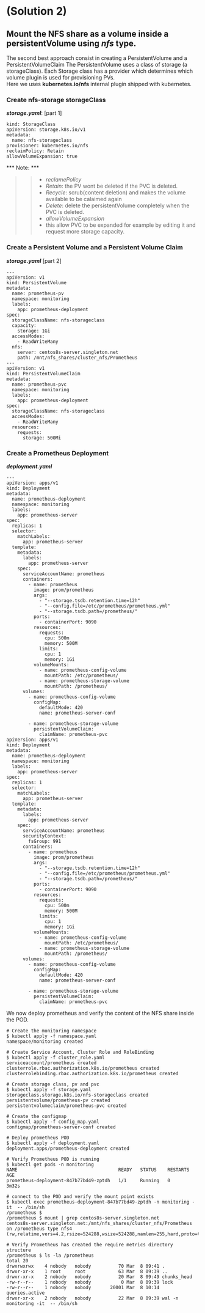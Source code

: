 # (Solution 2)  
## Mount the NFS share as a volume inside a persistentVolume using ***nfs*** type.
The second best approach consist in creating a PersistentVolume and a PersistentVolumeClaim
The PersistentVolume uses a class of storage (a storageClass). Each Storage class has a provider which determines which volume plugin is used for provisioning PVs.  
Here we uses **kubernetes.io/nfs** internal plugin shipped with kubernetes.

### Create nfs-storage storageClass
***storage.yaml***: [part 1]
```
kind: StorageClass
apiVersion: storage.k8s.io/v1
metadata:
  name: nfs-storageclass
provisioner: kubernetes.io/nfs
reclaimPolicy: Retain
allowVolumeExpansion: true
```
*** Note: ***
>>* *reclamePolicy*
>>  * *Retain*: the PV wont be deleted if the PVC is deleted.
>>  * *Recycle*: scrub(content deletion) and makes the volume available to be calaimed again
>>  * *Delete*: delete the persistentVolume completely when the PVC is deleted.
>>* *allowVolumeExpansion*
>>  * this allow PVC to be expanded for example by editing it and request more storage capacity.

### Create a Persistent Volume and a Persistent Volume Claim
***storage.yaml*** [part 2]
```
---
apiVersion: v1
kind: PersistentVolume
metadata:
  name: prometheus-pv
  namespace: monitoring
  labels:
    app: prometheus-deployment
spec:
  storageClassName: nfs-storageclass
  capacity:
    storage: 1Gi
  accessModes:
    - ReadWriteMany
  nfs:
    server: centos8s-server.singleton.net
    path: /mnt/nfs_shares/cluster_nfs/Prometheus
---
apiVersion: v1
kind: PersistentVolumeClaim
metadata:
  name: prometheus-pvc
  namespace: monitoring
  labels:
    app: prometheus-deployment
spec:
  storageClassName: nfs-storageclass
  accessModes:
    - ReadWriteMany
  resources:
    requests:
      storage: 500Mi
```
### Create a Prometheus Deployment
***deployment.yaml***
```
---
apiVersion: apps/v1
kind: Deployment
metadata:
  name: prometheus-deployment
  namespace: monitoring
  labels:
    app: prometheus-server
spec:
  replicas: 1
  selector:
    matchLabels:
      app: prometheus-server
  template:
    metadata:
      labels:
        app: prometheus-server
    spec:
      serviceAccountName: prometheus
      containers:
        - name: prometheus
          image: prom/prometheus
          args:
            - "--storage.tsdb.retention.time=12h"
            - "--config.file=/etc/prometheus/prometheus.yml"
            - "--storage.tsdb.path=/prometheus/"
          ports:
            - containerPort: 9090
          resources:
            requests:
              cpu: 500m
              memory: 500M
            limits:
              cpu: 1
              memory: 1Gi
          volumeMounts:
            - name: prometheus-config-volume
              mountPath: /etc/prometheus/
            - name: prometheus-storage-volume
              mountPath: /prometheus/
      volumes:
        - name: prometheus-config-volume
          configMap:
            defaultMode: 420
            name: prometheus-server-conf

        - name: prometheus-storage-volume
          persistentVolumeClaim:
            claimName: prometheus-pvc
apiVersion: apps/v1
kind: Deployment
metadata:
  name: prometheus-deployment
  namespace: monitoring
  labels:
    app: prometheus-server
spec:
  replicas: 1
  selector:
    matchLabels:
      app: prometheus-server
  template:
    metadata:
      labels:
        app: prometheus-server
    spec:
      serviceAccountName: prometheus
      securityContext:
        fsGroup: 991
      containers:
        - name: prometheus
          image: prom/prometheus
          args:
            - "--storage.tsdb.retention.time=12h"
            - "--config.file=/etc/prometheus/prometheus.yml"
            - "--storage.tsdb.path=/prometheus/"
          ports:
            - containerPort: 9090
          resources:
            requests:
              cpu: 500m
              memory: 500M
            limits:
              cpu: 1
              memory: 1Gi
          volumeMounts:
            - name: prometheus-config-volume
              mountPath: /etc/prometheus/
            - name: prometheus-storage-volume
              mountPath: /prometheus/
      volumes:
        - name: prometheus-config-volume
          configMap:
            defaultMode: 420
            name: prometheus-server-conf

        - name: prometheus-storage-volume
          persistentVolumeClaim:
            claimName: prometheus-pvc
```

We now deploy prometheus and verify the content of the NFS share inside the POD.
```
# Create the monitoring namespace
$ kubectl apply -f namespace.yaml
namespace/monitoring created

# Create Service Account, Cluster Role and RoleBinding
$ kubectl apply -f cluster_role.yaml
serviceaccount/prometheus created
clusterrole.rbac.authorization.k8s.io/prometheus created
clusterrolebinding.rbac.authorization.k8s.io/prometheus created

# Create storage class, pv and pvc
$ kubectl apply -f storage.yaml
storageclass.storage.k8s.io/nfs-storageclass created
persistentvolume/prometheus-pv created
persistentvolumeclaim/prometheus-pvc created

# Create the configmap
$ kubectl apply -f config_map.yaml
configmap/prometheus-server-conf created

# Deploy prometheus POD
$ kubectl apply -f deployment.yaml
deployment.apps/prometheus-deployment created

# Verify Prometheus POD is running
$ kubectl get pods -n monitoring
NAME                                     READY   STATUS    RESTARTS   AGE
prometheus-deployment-847b77bd49-zptdh   1/1     Running   0          3m32s

# connect to the POD and verify the mount point exists
$ kubectl exec prometheus-deployment-847b77bd49-zptdh -n monitoring -it  -- /bin/sh
/prometheus $
/prometheus $ mount | grep centos8s-server.singleton.net
centos8s-server.singleton.net:/mnt/nfs_shares/cluster_nfs/Prometheus on /prometheus type nfs4 (rw,relatime,vers=4.2,rsize=524288,wsize=524288,namlen=255,hard,proto=tcp,timeo=600,retrans=2,sec=sys,clientaddr=192.168.56.11,local_lock=none,addr=192.168.56.200)

# Verify Prometheus has created the require metrics directory structure
/prometheus $ ls -la /prometheus
total 20
drwxrwxrwx    4 nobody   nobody          70 Mar  8 09:41 .
drwxr-xr-x    1 root     root            63 Mar  8 09:39 ..
drwxr-xr-x    2 nobody   nobody          20 Mar  8 09:49 chunks_head
-rw-r--r--    1 nobody   nobody           0 Mar  8 09:39 lock
-rw-r--r--    1 nobody   nobody       20001 Mar  8 10:14 queries.active
drwxr-xr-x    2 nobody   nobody          22 Mar  8 09:39 wal -n monitoring -it  -- /bin/sh
```

